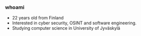 ### whoami
- 22 years old from Finland
- Interested in cyber security, OSINT and software engineering.
- Studying computer science in University of Jyväskylä
